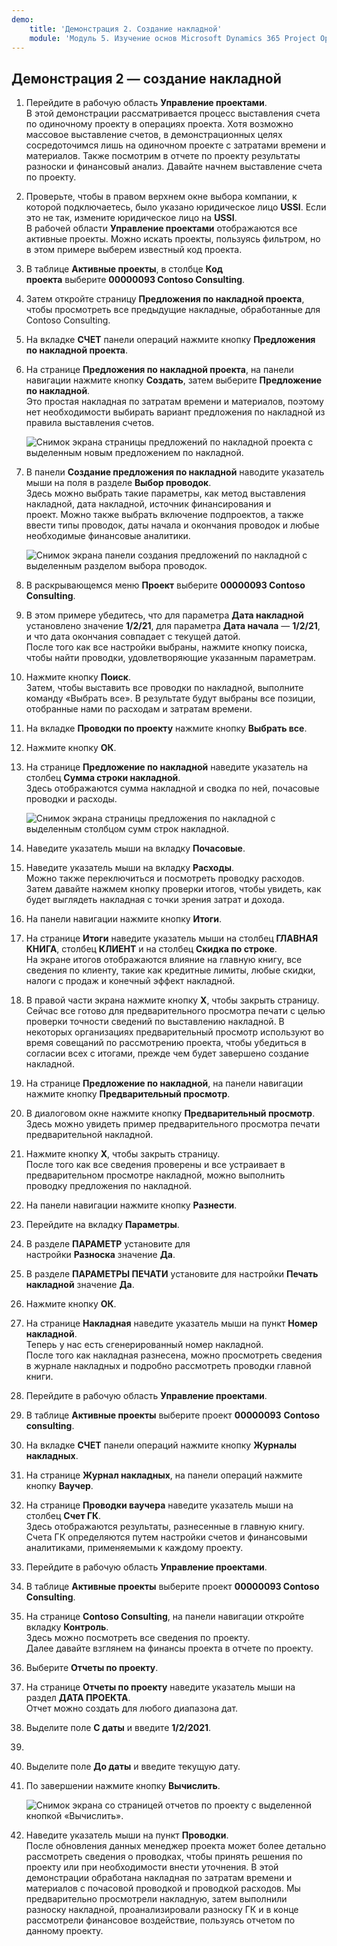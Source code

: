 ```yaml
---
demo:
    title: 'Демонстрация 2. Создание накладной'
    module: 'Модуль 5. Изучение основ Microsoft Dynamics 365 Project Operations'
---
```


## Демонстрация 2 — создание накладной

1. Перейдите в рабочую область **Управление проектами**.  
    В этой демонстрации рассматривается процесс выставления счета по одиночному проекту в операциях проекта. Хотя возможно массовое выставление счетов, в демонстрационных целях сосредоточимся лишь на одиночном проекте с затратами времени и материалов. Также посмотрим в отчете по проекту результаты разноски и финансовый анализ. Давайте начнем выставление счета по проекту. 

1. Проверьте, чтобы в правом верхнем окне выбора компании, к которой подключаетесь, было указано юридическое лицо **USSI**. Если это не так, измените юридическое лицо на **USSI**.  
    В рабочей области **Управление проектами** отображаются все активные проекты. Можно искать проекты, пользуясь фильтром, но в этом примере выберем известный код проекта. 

1. В таблице **Активные проекты**, в столбце **Код проекта** выберите **00000093 Contoso Consulting**.  

1. Затем откройте страницу **Предложения по накладной проекта**, чтобы просмотреть все предыдущие накладные, обработанные для Contoso Consulting. 

1. На вкладке **СЧЕТ** панели операций нажмите кнопку **Предложения по накладной проекта**. 

1. На странице **Предложения по накладной проекта**, на панели навигации нажмите кнопку **Создать**, затем выберите **Предложение по накладной**.  
    Это простая накладная по затратам времени и материалов, поэтому нет необходимости выбирать вариант предложения по накладной из правила выставления счетов. 

    ![Снимок экрана страницы предложений по накладной проекта с выделенным новым предложением по накладной.](./media/projops_invoice_1_new_invoice_proposal.png)

1. В панели **Создание предложения по накладной** наводите указатель мыши на поля в разделе **Выбор проводок**.  
    Здесь можно выбрать такие параметры, как метод выставления накладной, дата накладной, источник финансирования и проект. Можно также выбрать включение подпроектов, а также ввести типы проводок, даты начала и окончания проводок и любые необходимые финансовые аналитики. 

    ![Снимок экрана панели создания предложений по накладной с выделенным разделом выбора проводок.](./media/projops_invoice_2_select_transactions.png)

1. В раскрывающемся меню **Проект** выберите **00000093 Contoso Consulting**. 

1. В этом примере убедитесь, что для параметра **Дата накладной** установлено значение **1/2/21**, для параметра **Дата начала** — **1/2/21**, и что дата окончания совпадает с текущей датой.  
    После того как все настройки выбраны, нажмите кнопку поиска, чтобы найти проводки, удовлетворяющие указанным параметрам.

1. Нажмите кнопку **Поиск**.  
    Затем, чтобы выставить все проводки по накладной, выполните команду «Выбрать все». В результате будут выбраны все позиции, отобранные нами по расходам и затратам времени.

1. На вкладке **Проводки по проекту** нажмите кнопку **Выбрать все**.

1. Нажмите кнопку **ОК**. 

1. На странице **Предложение по накладной** наведите указатель на столбец **Сумма строки накладной**.  
    Здесь отображаются сумма накладной и сводка по ней, почасовые проводки и расходы.

    ![Снимок экрана страницы предложения по накладной с выделенным столбцом сумм строк накладной.](./media/projops_invoice_3_invoice_line_amount_column.png)

1. Наведите указатель мыши на вкладку **Почасовые**. 

1. Наведите указатель мыши на вкладку **Расходы**.  
    Можно также переключиться и посмотреть проводку расходов.  
Затем давайте нажмем кнопку проверки итогов, чтобы увидеть, как будет выглядеть накладная с точки зрения затрат и дохода.

1. На панели навигации нажмите кнопку **Итоги**.

1. На странице **Итоги** наведите указатель мыши на столбец **ГЛАВНАЯ КНИГА**, столбец **КЛИЕНТ** и на столбец **Скидка по строке**.  
    На экране итогов отображаются влияние на главную книгу, все сведения по клиенту, такие как кредитные лимиты, любые скидки, налоги с продаж и конечный эффект накладной. 

1. В правой части экрана нажмите кнопку **X**, чтобы закрыть страницу.  
    Сейчас все готово для предварительного просмотра печати с целью проверки точности сведений по выставлению накладной. В некоторых организациях предварительный просмотр используют во время совещаний по рассмотрению проекта, чтобы убедиться в согласии всех с итогами, прежде чем будет завершено создание накладной. 

1. На странице **Предложение по накладной**, на панели навигации нажмите кнопку **Предварительный просмотр**. 

1. В диалоговом окне нажмите кнопку **Предварительный просмотр**.  
    Здесь можно увидеть пример предварительного просмотра печати предварительной накладной. 

1. Нажмите кнопку **X**, чтобы закрыть страницу.  
    После того как все сведения проверены и все устраивает в предварительном просмотре накладной, можно выполнить проводку предложения по накладной.

1. На панели навигации нажмите кнопку **Разнести**.

1. Перейдите на вкладку **Параметры**.

1. В разделе **ПАРАМЕТР** установите для настройки **Разноска** значение **Да**.

1. В разделе **ПАРАМЕТРЫ ПЕЧАТИ** установите для настройки **Печать накладной** значение **Да**.

1. Нажмите кнопку **ОК**.

1. На странице **Накладная** наведите указатель мыши на пункт **Номер накладной**.  
    Теперь у нас есть сгенерированный номер накладной.  
    После того как накладная разнесена, можно просмотреть сведения в журнале накладных и подробно рассмотреть проводки главной книги.

1. Перейдите в рабочую область **Управление проектами**.

1. В таблице **Активные проекты** выберите проект **00000093** **Contoso consulting**.

1. На вкладке **СЧЕТ** панели операций нажмите кнопку **Журналы накладных**.

1. На странице **Журнал накладных**, на панели операций нажмите кнопку **Ваучер**.

1. На странице **Проводки ваучера** наведите указатель мыши на столбец **Счет ГК**.  
    Здесь отображаются результаты, разнесенные в главную книгу. Счета ГК определяются путем настройки счетов и финансовыми аналитиками, применяемыми к каждому проекту.

1. Перейдите в рабочую область **Управление проектами**. 

1. В таблице **Активные проекты** выберите проект **00000093 Contoso Consulting**.

1. На странице **Contoso Consulting**, на панели навигации откройте вкладку **Контроль**.  
    Здесь можно посмотреть все сведения по проекту.  
    Далее давайте взглянем на финансы проекта в отчете по проекту.

1. Выберите **Отчеты по проекту**.

1. На странице **Отчеты по проекту** наведите указатель мыши на раздел **ДАТА ПРОЕКТА**.  
Отчет можно создать для любого диапазона дат.

1. Выделите поле **С даты** и введите **1/2/2021**.
1. 
1. Выделите поле **До даты** и введите текущую дату.

1. По завершении нажмите кнопку **Вычислить**.

    ![Снимок экрана со страницей отчетов по проекту с выделенной кнопкой «Вычислить».](./media/projops_invoice_4_calculate.png)

1. Наведите указатель мыши на пункт **Проводки**.  
    После обновления данных менеджер проекта может более детально рассмотреть сведения о проводках, чтобы принять решения по проекту или при необходимости внести уточнения. В этой демонстрации обработана накладная по затратам времени и материалов с почасовой проводкой и проводкой расходов. Мы предварительно просмотрели накладную, затем выполнили разноску накладной, проанализировали разноску ГК и в конце рассмотрели финансовое воздействие, пользуясь отчетом по данному проекту.
